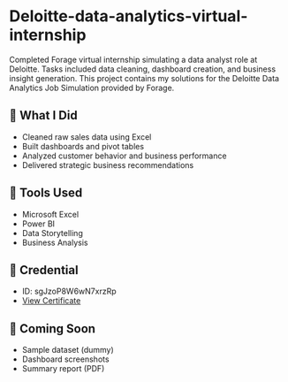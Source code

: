 # Deloitte-data-analytics-virtual-internship
Completed Forage virtual internship simulating a data analyst role at Deloitte. Tasks included data cleaning, dashboard creation, and business insight generation.
This project contains my solutions for the Deloitte Data Analytics Job Simulation provided by Forage.

## 🧠 What I Did
- Cleaned raw sales data using Excel
- Built dashboards and pivot tables
- Analyzed customer behavior and business performance
- Delivered strategic business recommendations

## 🔧 Tools Used
- Microsoft Excel
- Power BI
- Data Storytelling
- Business Analysis

## 📜 Credential
- ID: sgJzoP8W6wN7xrzRp
- [View Certificate](https://forage-uploads-prod.s3.amazonaws.com/completion-certificates/9PBTqmSxAf6zZTseP/io9DzWKe3PTsiS6GG_9PBTqmSxAf6zZTseP_WE2fsGXBA9PQifaKR_1751888475811_completion_certificate.pdf)

## 📂 Coming Soon
- Sample dataset (dummy)
- Dashboard screenshots
- Summary report (PDF)
